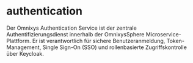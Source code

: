 # authentication
Der Omnixys Authentication Service ist der zentrale Authentifizierungsdienst innerhalb der OmnixysSphere Microservice-Plattform. Er ist verantwortlich für sichere Benutzeranmeldung, Token-Management, Single Sign-On (SSO) und rollenbasierte Zugriffskontrolle über Keycloak.
